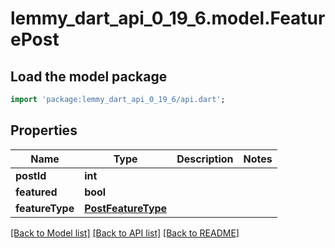 # lemmy_dart_api_0_19_6.model.FeaturePost

## Load the model package
```dart
import 'package:lemmy_dart_api_0_19_6/api.dart';
```

## Properties
Name | Type | Description | Notes
------------ | ------------- | ------------- | -------------
**postId** | **int** |  | 
**featured** | **bool** |  | 
**featureType** | [**PostFeatureType**](PostFeatureType.md) |  | 

[[Back to Model list]](../README.md#documentation-for-models) [[Back to API list]](../README.md#documentation-for-api-endpoints) [[Back to README]](../README.md)


